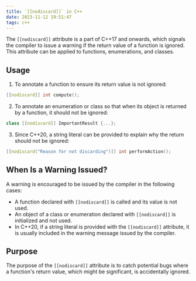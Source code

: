 ```yaml
---
title: `[[nodiscard]]` in C++
date: 2023-11-12 19:51:47
tags: c++
---
```


The `[[nodiscard]]` attribute is a part of C++17 and onwards, which signals the compiler to issue a warning if the return value of a function is ignored. This attribute can be applied to functions, enumerations, and classes.

<!-- more -->

## Usage

1. To annotate a function to ensure its return value is not ignored:

```cpp
[[nodiscard]] int compute();
```

2. To annotate an enumeration or class so that when its object is returned by a function, it should not be ignored:

```cpp
class [[nodiscard]] ImportantResult {...};
```

3. Since C++20, a string literal can be provided to explain why the return should not be ignored:

```cpp
[[nodiscard("Reason for not discarding")]] int performAction();
```

## When Is a Warning Issued?

A warning is encouraged to be issued by the compiler in the following cases:

- A function declared with `[[nodiscard]]` is called and its value is not used.
- An object of a class or enumeration declared with `[[nodiscard]]` is initialized and not used.
- In C++20, if a string literal is provided with the `[[nodiscard]]` attribute, it is usually included in the warning message issued by the compiler.

## Purpose

The purpose of the `[[nodiscard]]` attribute is to catch potential bugs where a function's return value, which might be significant, is accidentally ignored.
